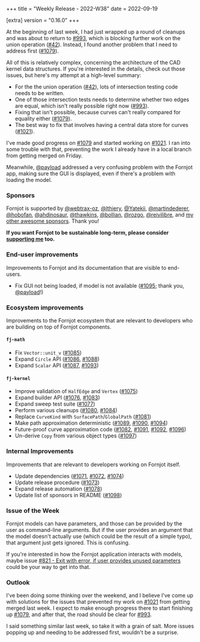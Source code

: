 +++
title = "Weekly Release - 2022-W38"
date = 2022-09-19

[extra]
version = "0.16.0"
+++

At the beginning of last week, I had just wrapped up a round of cleanups and was about to return to [#993], which is blocking further work on the union operation ([#42]). Instead, I found another problem that I need to address first ([#1079]).

All of this is relatively complex, concerning the architecture of the CAD kernel data structures. If you're interested in the details, check out those issues, but here's my attempt at a high-level summary:
- For the the union operation ([#42]), lots of intersection testing code needs to be written.
- One of those intersection tests needs to determine whether two edges are equal, which isn't really possible right now ([#993]).
- Fixing that isn't possible, because curves can't really compared for equality either ([#1079]).
- The best way to fix that involves having a central data store for curves ([#1021]).

I've made good progress on [#1079] and started working on [#1021]. I ran into some trouble with that, preventing the work I already have in a local branch from getting merged on Friday.

Meanwhile, [@payload] addressed a very confusing problem with the Fornjot app, making sure the GUI is displayed, even if there's a problem with loading the model.


### Sponsors

Fornjot is supported by [@webtrax-oz](https://github.com/webtrax-oz), [@lthiery](https://github.com/lthiery), [@Yatekii](https://github.com/Yatekii), [@martindederer](https://github.com/martindederer), [@hobofan](https://github.com/hobofan), [@ahdinosaur](https://github.com/ahdinosaur), [@thawkins](https://github.com/thawkins), [@bollian](https://github.com/bollian), [@rozgo](https://github.com/rozgo), [@reivilibre](https://github.com/reivilibre), and [my other awesome sponsors](https://github.com/sponsors/hannobraun). Thank you!

<strong class="call-to-action">
    <p>
        If you want Fornjot to be sustainable long-term, please consider <a href="https://github.com/sponsors/hannobraun">supporting me</a> too.
    </p>
</strong>


### End-user improvements

Improvements to Fornjot and its documentation that are visible to end-users.

- Fix GUI not being loaded, if model is not available ([#1095]; thank you, [@payload]!)


### Ecosystem improvements

Improvements to the Fornjot ecosystem that are relevant to developers who are building on top of Fornjot components.

#### `fj-math`

- Fix `Vector::unit_v` ([#1085])
- Expand `Circle` API ([#1086], [#1088])
- Expand `Scalar` API ([#1087], [#1093])

#### `fj-kernel`

- Improve validation of `HalfEdge` and `Vertex` ([#1075])
- Expand builder API ([#1076], [#1083])
- Expand sweep test suite ([#1077])
- Perform various cleanups ([#1080], [#1084])
- Replace `CurveKind` with `SurfacePath`/`GlobalPath` ([#1081])
- Make path approximation deterministic ([#1089], [#1090], [#1094])
- Future-proof curve approximation code ([#1082], [#1091], [#1092], [#1096])
- Un-derive `Copy` from various object types ([#1097])


### Internal Improvements

Improvements that are relevant to developers working on Fornjot itself.

- Update dependencies ([#1071], [#1072], [#1074])
- Update release procedure ([#1073])
- Expand release automation ([#1078])
- Update list of sponsors in README ([#1098])


[#1071]: https://github.com/hannobraun/Fornjot/pull/1071
[#1072]: https://github.com/hannobraun/Fornjot/pull/1072
[#1073]: https://github.com/hannobraun/Fornjot/pull/1073
[#1074]: https://github.com/hannobraun/Fornjot/pull/1074
[#1075]: https://github.com/hannobraun/Fornjot/pull/1075
[#1076]: https://github.com/hannobraun/Fornjot/pull/1076
[#1077]: https://github.com/hannobraun/Fornjot/pull/1077
[#1078]: https://github.com/hannobraun/Fornjot/pull/1078
[#1080]: https://github.com/hannobraun/Fornjot/pull/1080
[#1081]: https://github.com/hannobraun/Fornjot/pull/1081
[#1082]: https://github.com/hannobraun/Fornjot/pull/1082
[#1083]: https://github.com/hannobraun/Fornjot/pull/1083
[#1084]: https://github.com/hannobraun/Fornjot/pull/1084
[#1085]: https://github.com/hannobraun/Fornjot/pull/1085
[#1086]: https://github.com/hannobraun/Fornjot/pull/1086
[#1087]: https://github.com/hannobraun/Fornjot/pull/1087
[#1088]: https://github.com/hannobraun/Fornjot/pull/1088
[#1089]: https://github.com/hannobraun/Fornjot/pull/1089
[#1090]: https://github.com/hannobraun/Fornjot/pull/1090
[#1091]: https://github.com/hannobraun/Fornjot/pull/1091
[#1092]: https://github.com/hannobraun/Fornjot/pull/1092
[#1093]: https://github.com/hannobraun/Fornjot/pull/1093
[#1094]: https://github.com/hannobraun/Fornjot/pull/1094
[#1095]: https://github.com/hannobraun/Fornjot/pull/1095
[#1096]: https://github.com/hannobraun/Fornjot/pull/1096
[#1097]: https://github.com/hannobraun/Fornjot/pull/1097
[#1098]: https://github.com/hannobraun/Fornjot/pull/1098

[@payload]: https://github.com/payload


### Issue of the Week

Fornjot models can have parameters, and those can be provided by the user as command-line arguments. But if the user provides an argument that the model doesn't actually use (which could be the result of a simple typo), that argument just gets ignored. This is confusing.

If you're interested in how the Fornjot application interacts with models, maybe issue [#821 - Exit with error, if user provides unused parameters](https://github.com/hannobraun/Fornjot/issues/821) could be your way to get into that.


### Outlook

I've been doing some thinking over the weekend, and I believe I've come up with solutions for the issues that prevented my work on [#1021] from getting merged last week. I expect to make enough progress there to start finishing up [#1079], and after that, the road should be clear for [#993].

I said something similar last week, so take it with a grain of salt. More issues popping up and needing to be addressed first, wouldn't be a surprise.


[#42]: https://github.com/hannobraun/Fornjot/issues/42
[#993]: https://github.com/hannobraun/Fornjot/issues/993
[#1021]: https://github.com/hannobraun/Fornjot/issues/1021
[#1079]: https://github.com/hannobraun/Fornjot/issues/1079
